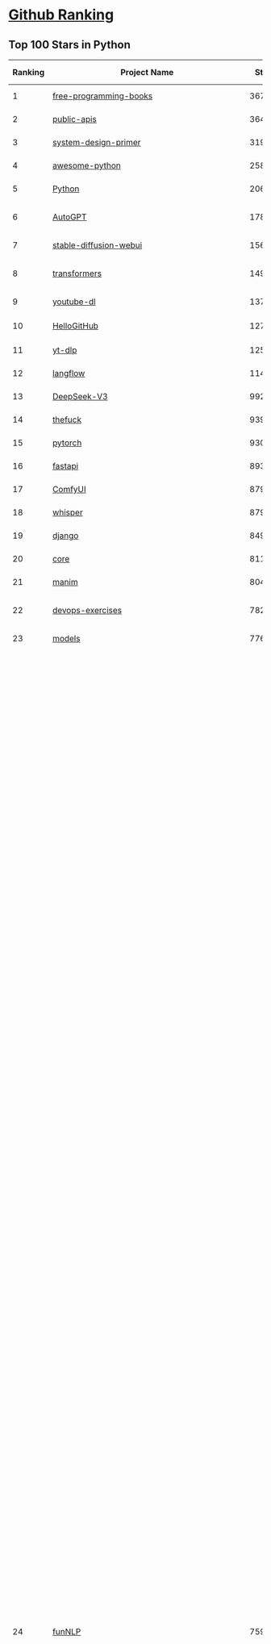 [Github Ranking](../README.md)
==========

## Top 100 Stars in Python

| Ranking | Project Name | Stars | Forks | Language | Open Issues | Description | Last Commit |
| ------- | ------------ | ----- | ----- | -------- | ----------- | ----------- | ----------- |
| 1 | [free-programming-books](https://github.com/EbookFoundation/free-programming-books) | 367784 | 64082 | Python | 29 | :books: Freely available programming books | 2025-09-09T14:25:35Z |
| 2 | [public-apis](https://github.com/public-apis/public-apis) | 364557 | 38278 | Python | 16 | A collective list of free APIs | 2025-05-20T15:56:34Z |
| 3 | [system-design-primer](https://github.com/donnemartin/system-design-primer) | 319090 | 52177 | Python | 250 | Learn how to design large-scale systems. Prep for the system design interview.  Includes Anki flashcards. | 2025-05-21T11:13:33Z |
| 4 | [awesome-python](https://github.com/vinta/awesome-python) | 258992 | 26269 | Python | 0 | An opinionated list of awesome Python frameworks, libraries, software and resources. | 2025-07-17T16:35:51Z |
| 5 | [Python](https://github.com/TheAlgorithms/Python) | 206821 | 47757 | Python | 73 | All Algorithms implemented in Python | 2025-09-08T18:46:04Z |
| 6 | [AutoGPT](https://github.com/Significant-Gravitas/AutoGPT) | 178413 | 45967 | Python | 157 | AutoGPT is the vision of accessible AI for everyone, to use and to build on. Our mission is to provide the tools, so that you can focus on what matters. | 2025-09-10T03:44:58Z |
| 7 | [stable-diffusion-webui](https://github.com/AUTOMATIC1111/stable-diffusion-webui) | 156328 | 29007 | Python | 2369 | Stable Diffusion web UI | 2025-05-03T06:17:03Z |
| 8 | [transformers](https://github.com/huggingface/transformers) | 149376 | 30330 | Python | 1069 | 🤗 Transformers: the model-definition framework for state-of-the-art machine learning models in text, vision, audio, and multimodal models, for both inference and training.  | 2025-09-09T21:46:57Z |
| 9 | [youtube-dl](https://github.com/ytdl-org/youtube-dl) | 137213 | 10460 | Python | 3645 | Command-line program to download videos from YouTube.com and other video sites | 2025-05-04T11:53:05Z |
| 10 | [HelloGitHub](https://github.com/521xueweihan/HelloGitHub) | 127658 | 10712 | Python | 199 | :octocat: 分享 GitHub 上有趣、入门级的开源项目。Share interesting, entry-level open source projects on GitHub. | 2025-08-28T00:48:15Z |
| 11 | [yt-dlp](https://github.com/yt-dlp/yt-dlp) | 125812 | 10067 | Python | 1621 | A feature-rich command-line audio/video downloader | 2025-09-08T22:44:36Z |
| 12 | [langflow](https://github.com/langflow-ai/langflow) | 114977 | 7529 | Python | 439 | Langflow is a powerful tool for building and deploying AI-powered agents and workflows. | 2025-09-10T02:54:26Z |
| 13 | [DeepSeek-V3](https://github.com/deepseek-ai/DeepSeek-V3) | 99210 | 16188 | Python | 33 | None | 2025-08-28T03:24:37Z |
| 14 | [thefuck](https://github.com/nvbn/thefuck) | 93964 | 3760 | Python | 288 | Magnificent app which corrects your previous console command. | 2024-07-19T14:56:13Z |
| 15 | [pytorch](https://github.com/pytorch/pytorch) | 93062 | 25206 | Python | 15665 | Tensors and Dynamic neural networks in Python with strong GPU acceleration | 2025-09-10T04:03:53Z |
| 16 | [fastapi](https://github.com/fastapi/fastapi) | 89337 | 7853 | Python | 49 | FastAPI framework, high performance, easy to learn, fast to code, ready for production | 2025-09-09T09:14:41Z |
| 17 | [ComfyUI](https://github.com/comfyanonymous/ComfyUI) | 87999 | 9784 | Python | 2645 | The most powerful and modular diffusion model GUI, api and backend with a graph/nodes interface. | 2025-09-10T01:33:39Z |
| 18 | [whisper](https://github.com/openai/whisper) | 87958 | 10916 | Python | 0 | Robust Speech Recognition via Large-Scale Weak Supervision | 2025-09-08T10:58:26Z |
| 19 | [django](https://github.com/django/django) | 84938 | 32922 | Python | 0 | The Web framework for perfectionists with deadlines. | 2025-09-09T06:24:25Z |
| 20 | [core](https://github.com/home-assistant/core) | 81194 | 35056 | Python | 2329 | :house_with_garden: Open source home automation that puts local control and privacy first. | 2025-09-10T03:35:29Z |
| 21 | [manim](https://github.com/3b1b/manim) | 80455 | 6869 | Python | 453 | Animation engine for explanatory math videos | 2025-06-14T15:50:43Z |
| 22 | [devops-exercises](https://github.com/bregman-arie/devops-exercises) | 78219 | 17559 | Python | 35 | Linux, Jenkins, AWS, SRE, Prometheus, Docker, Python, Ansible, Git, Kubernetes, Terraform, OpenStack, SQL, NoSQL, Azure, GCP, DNS, Elastic, Network, Virtualization. DevOps Interview Questions | 2025-08-31T18:37:14Z |
| 23 | [models](https://github.com/tensorflow/models) | 77641 | 45487 | Python | 1077 | Models and examples built with TensorFlow | 2025-09-03T21:34:26Z |
| 24 | [funNLP](https://github.com/fighting41love/funNLP) | 75919 | 14994 | Python | 34 | 中英文敏感词、语言检测、中外手机/电话归属地/运营商查询、名字推断性别、手机号抽取、身份证抽取、邮箱抽取、中日文人名库、中文缩写库、拆字词典、词汇情感值、停用词、反动词表、暴恐词表、繁简体转换、英文模拟中文发音、汪峰歌词生成器、职业名称词库、同义词库、反义词库、否定词库、汽车品牌词库、汽车零件词库、连续英文切割、各种中文词向量、公司名字大全、古诗词库、IT词库、财经词库、成语词库、地名词库、历史名人词库、诗词词库、医学词库、饮食词库、法律词库、汽车词库、动物词库、中文聊天语料、中文谣言数据、百度中文问答数据集、句子相似度匹配算法集合、bert资源、文本生成&摘要相关工具、cocoNLP信息抽取工具、国内电话号码正则匹配、清华大学XLORE:中英文跨语言百科知识图谱、清华大学人工智能技术系列报告、自然语言生成、NLU太难了系列、自动对联数据及机器人、用户名黑名单列表、罪名法务名词及分类模型、微信公众号语料、cs224n深度学习自然语言处理课程、中文手写汉字识别、中文自然语言处理 语料/数据集、变量命名神器、分词语料库+代码、任务型对话英文数据集、ASR 语音数据集 + 基于深度学习的中文语音识别系统、笑声检测器、Microsoft多语言数字/单位/如日期时间识别包、中华新华字典数据库及api(包括常用歇后语、成语、词语和汉字)、文档图谱自动生成、SpaCy 中文模型、Common Voice语音识别数据集新版、神经网络关系抽取、基于bert的命名实体识别、关键词(Keyphrase)抽取包pke、基于医疗领域知识图谱的问答系统、基于依存句法与语义角色标注的事件三元组抽取、依存句法分析4万句高质量标注数据、cnocr：用来做中文OCR的Python3包、中文人物关系知识图谱项目、中文nlp竞赛项目及代码汇总、中文字符数据、speech-aligner: 从“人声语音”及其“语言文本”产生音素级别时间对齐标注的工具、AmpliGraph: 知识图谱表示学习(Python)库：知识图谱概念链接预测、Scattertext 文本可视化(python)、语言/知识表示工具：BERT & ERNIE、中文对比英文自然语言处理NLP的区别综述、Synonyms中文近义词工具包、HarvestText领域自适应文本挖掘工具（新词发现-情感分析-实体链接等）、word2word：(Python)方便易用的多语言词-词对集：62种语言/3,564个多语言对、语音识别语料生成工具：从具有音频/字幕的在线视频创建自动语音识别(ASR)语料库、构建医疗实体识别的模型（包含词典和语料标注）、单文档非监督的关键词抽取、Kashgari中使用gpt-2语言模型、开源的金融投资数据提取工具、文本自动摘要库TextTeaser: 仅支持英文、人民日报语料处理工具集、一些关于自然语言的基本模型、基于14W歌曲知识库的问答尝试--功能包括歌词接龙and已知歌词找歌曲以及歌曲歌手歌词三角关系的问答、基于Siamese bilstm模型的相似句子判定模型并提供训练数据集和测试数据集、用Transformer编解码模型实现的根据Hacker News文章标题自动生成评论、用BERT进行序列标记和文本分类的模板代码、LitBank：NLP数据集——支持自然语言处理和计算人文学科任务的100部带标记英文小说语料、百度开源的基准信息抽取系统、虚假新闻数据集、Facebook: LAMA语言模型分析，提供Transformer-XL/BERT/ELMo/GPT预训练语言模型的统一访问接口、CommonsenseQA：面向常识的英文QA挑战、中文知识图谱资料、数据及工具、各大公司内部里大牛分享的技术文档 PDF 或者 PPT、自然语言生成SQL语句（英文）、中文NLP数据增强（EDA）工具、英文NLP数据增强工具 、基于医药知识图谱的智能问答系统、京东商品知识图谱、基于mongodb存储的军事领域知识图谱问答项目、基于远监督的中文关系抽取、语音情感分析、中文ULMFiT-情感分析-文本分类-语料及模型、一个拍照做题程序、世界各国大规模人名库、一个利用有趣中文语料库 qingyun 训练出来的中文聊天机器人、中文聊天机器人seqGAN、省市区镇行政区划数据带拼音标注、教育行业新闻语料库包含自动文摘功能、开放了对话机器人-知识图谱-语义理解-自然语言处理工具及数据、中文知识图谱：基于百度百科中文页面-抽取三元组信息-构建中文知识图谱、masr: 中文语音识别-提供预训练模型-高识别率、Python音频数据增广库、中文全词覆盖BERT及两份阅读理解数据、ConvLab：开源多域端到端对话系统平台、中文自然语言处理数据集、基于最新版本rasa搭建的对话系统、基于TensorFlow和BERT的管道式实体及关系抽取、一个小型的证券知识图谱/知识库、复盘所有NLP比赛的TOP方案、OpenCLaP：多领域开源中文预训练语言模型仓库、UER：基于不同语料+编码器+目标任务的中文预训练模型仓库、中文自然语言处理向量合集、基于金融-司法领域(兼有闲聊性质)的聊天机器人、g2pC：基于上下文的汉语读音自动标记模块、Zincbase 知识图谱构建工具包、诗歌质量评价/细粒度情感诗歌语料库、快速转化「中文数字」和「阿拉伯数字」、百度知道问答语料库、基于知识图谱的问答系统、jieba_fast 加速版的jieba、正则表达式教程、中文阅读理解数据集、基于BERT等最新语言模型的抽取式摘要提取、Python利用深度学习进行文本摘要的综合指南、知识图谱深度学习相关资料整理、维基大规模平行文本语料、StanfordNLP 0.2.0：纯Python版自然语言处理包、NeuralNLP-NeuralClassifier：腾讯开源深度学习文本分类工具、端到端的封闭域对话系统、中文命名实体识别：NeuroNER vs. BertNER、新闻事件线索抽取、2019年百度的三元组抽取比赛：“科学空间队”源码、基于依存句法的开放域文本知识三元组抽取和知识库构建、中文的GPT2训练代码、ML-NLP - 机器学习(Machine Learning)NLP面试中常考到的知识点和代码实现、nlp4han:中文自然语言处理工具集(断句/分词/词性标注/组块/句法分析/语义分析/NER/N元语法/HMM/代词消解/情感分析/拼写检查、XLM：Facebook的跨语言预训练语言模型、用基于BERT的微调和特征提取方法来进行知识图谱百度百科人物词条属性抽取、中文自然语言处理相关的开放任务-数据集-当前最佳结果、CoupletAI - 基于CNN+Bi-LSTM+Attention 的自动对对联系统、抽象知识图谱、MiningZhiDaoQACorpus - 580万百度知道问答数据挖掘项目、brat rapid annotation tool: 序列标注工具、大规模中文知识图谱数据：1.4亿实体、数据增强在机器翻译及其他nlp任务中的应用及效果、allennlp阅读理解:支持多种数据和模型、PDF表格数据提取工具 、 Graphbrain：AI开源软件库和科研工具，目的是促进自动意义提取和文本理解以及知识的探索和推断、简历自动筛选系统、基于命名实体识别的简历自动摘要、中文语言理解测评基准，包括代表性的数据集&基准模型&语料库&排行榜、树洞 OCR 文字识别 、从包含表格的扫描图片中识别表格和文字、语声迁移、Python口语自然语言处理工具集(英文)、 similarity：相似度计算工具包，java编写、海量中文预训练ALBERT模型 、Transformers 2.0 、基于大规模音频数据集Audioset的音频增强 、Poplar：网页版自然语言标注工具、图片文字去除，可用于漫画翻译 、186种语言的数字叫法库、Amazon发布基于知识的人-人开放领域对话数据集 、中文文本纠错模块代码、繁简体转换 、 Python实现的多种文本可读性评价指标、类似于人名/地名/组织机构名的命名体识别数据集 、东南大学《知识图谱》研究生课程(资料)、. 英文拼写检查库 、 wwsearch是企业微信后台自研的全文检索引擎、CHAMELEON：深度学习新闻推荐系统元架构 、 8篇论文梳理BERT相关模型进展与反思、DocSearch：免费文档搜索引擎、 LIDA：轻量交互式对话标注工具 、aili - the fastest in-memory index in the East 东半球最快并发索引 、知识图谱车音工作项目、自然语言生成资源大全 、中日韩分词库mecab的Python接口库、中文文本摘要/关键词提取、汉字字符特征提取器 (featurizer)，提取汉字的特征（发音特征、字形特征）用做深度学习的特征、中文生成任务基准测评 、中文缩写数据集、中文任务基准测评 - 代表性的数据集-基准(预训练)模型-语料库-baseline-工具包-排行榜、PySS3：面向可解释AI的SS3文本分类器机器可视化工具 、中文NLP数据集列表、COPE - 格律诗编辑程序、doccano：基于网页的开源协同多语言文本标注工具 、PreNLP：自然语言预处理库、简单的简历解析器，用来从简历中提取关键信息、用于中文闲聊的GPT2模型：GPT2-chitchat、基于检索聊天机器人多轮响应选择相关资源列表(Leaderboards、Datasets、Papers)、(Colab)抽象文本摘要实现集锦(教程 、词语拼音数据、高效模糊搜索工具、NLP数据增广资源集、微软对话机器人框架 、 GitHub Typo Corpus：大规模GitHub多语言拼写错误/语法错误数据集、TextCluster：短文本聚类预处理模块 Short text cluster、面向语音识别的中文文本规范化、BLINK：最先进的实体链接库、BertPunc：基于BERT的最先进标点修复模型、Tokenizer：快速、可定制的文本词条化库、中文语言理解测评基准，包括代表性的数据集、基准(预训练)模型、语料库、排行榜、spaCy 医学文本挖掘与信息提取 、 NLP任务示例项目代码集、 python拼写检查库、chatbot-list - 行业内关于智能客服、聊天机器人的应用和架构、算法分享和介绍、语音质量评价指标(MOSNet, BSSEval, STOI, PESQ, SRMR)、 用138GB语料训练的法文RoBERTa预训练语言模型 、BERT-NER-Pytorch：三种不同模式的BERT中文NER实验、无道词典 - 有道词典的命令行版本，支持英汉互查和在线查询、2019年NLP亮点回顾、 Chinese medical dialogue data 中文医疗对话数据集 、最好的汉字数字(中文数字)-阿拉伯数字转换工具、 基于百科知识库的中文词语多词义/义项获取与特定句子词语语义消歧、awesome-nlp-sentiment-analysis - 情感分析、情绪原因识别、评价对象和评价词抽取、LineFlow：面向所有深度学习框架的NLP数据高效加载器、中文医学NLP公开资源整理 、MedQuAD：(英文)医学问答数据集、将自然语言数字串解析转换为整数和浮点数、Transfer Learning in Natural Language Processing (NLP) 、面向语音识别的中文/英文发音辞典、Tokenizers：注重性能与多功能性的最先进分词器、CLUENER 细粒度命名实体识别 Fine Grained Named Entity Recognition、 基于BERT的中文命名实体识别、中文谣言数据库、NLP数据集/基准任务大列表、nlp相关的一些论文及代码, 包括主题模型、词向量(Word Embedding)、命名实体识别(NER)、文本分类(Text Classificatin)、文本生成(Text Generation)、文本相似性(Text Similarity)计算等，涉及到各种与nlp相关的算法，基于keras和tensorflow 、Python文本挖掘/NLP实战示例、 Blackstone：面向非结构化法律文本的spaCy pipeline和NLP模型通过同义词替换实现文本“变脸” 、中文 预训练 ELECTREA 模型: 基于对抗学习 pretrain Chinese Model 、albert-chinese-ner - 用预训练语言模型ALBERT做中文NER 、基于GPT2的特定主题文本生成/文本增广、开源预训练语言模型合集、多语言句向量包、编码、标记和实现：一种可控高效的文本生成方法、 英文脏话大列表 、attnvis：GPT2、BERT等transformer语言模型注意力交互可视化、CoVoST：Facebook发布的多语种语音-文本翻译语料库，包括11种语言(法语、德语、荷兰语、俄语、西班牙语、意大利语、土耳其语、波斯语、瑞典语、蒙古语和中文)的语音、文字转录及英文译文、Jiagu自然语言处理工具 - 以BiLSTM等模型为基础，提供知识图谱关系抽取 中文分词 词性标注 命名实体识别 情感分析 新词发现 关键词 文本摘要 文本聚类等功能、用unet实现对文档表格的自动检测，表格重建、NLP事件提取文献资源列表 、 金融领域自然语言处理研究资源大列表、CLUEDatasetSearch - 中英文NLP数据集：搜索所有中文NLP数据集，附常用英文NLP数据集 、medical_NER - 中文医学知识图谱命名实体识别 、(哈佛)讲因果推理的免费书、知识图谱相关学习资料/数据集/工具资源大列表、Forte：灵活强大的自然语言处理pipeline工具集 、Python字符串相似性算法库、PyLaia：面向手写文档分析的深度学习工具包、TextFooler：针对文本分类/推理的对抗文本生成模块、Haystack：灵活、强大的可扩展问答(QA)框架、中文关键短语抽取工具 | 2024-05-10T07:38:24Z |
| 25 | [markitdown](https://github.com/microsoft/markitdown) | 73073 | 4039 | Python | 255 | Python tool for converting files and office documents to Markdown. | 2025-09-08T15:37:34Z |
| 26 | [Deep-Live-Cam](https://github.com/hacksider/Deep-Live-Cam) | 73065 | 10576 | Python | 71 | real time face swap and one-click video deepfake with only a single image | 2025-08-29T06:44:46Z |
| 27 | [d2l-zh](https://github.com/d2l-ai/d2l-zh) | 72193 | 11855 | Python | 0 | 《动手学深度学习》：面向中文读者、能运行、可讨论。中英文版被70多个国家的500多所大学用于教学。 | 2024-07-30T09:32:19Z |
| 28 | [screenshot-to-code](https://github.com/abi/screenshot-to-code) | 70863 | 8779 | Python | 105 | Drop in a screenshot and convert it to clean code (HTML/Tailwind/React/Vue) | 2025-07-27T20:51:24Z |
| 29 | [flask](https://github.com/pallets/flask) | 70324 | 16525 | Python | 2 | The Python micro framework for building web applications. | 2025-08-19T21:10:21Z |
| 30 | [PayloadsAllTheThings](https://github.com/swisskyrepo/PayloadsAllTheThings) | 69804 | 15911 | Python | 0 | A list of useful payloads and bypass for Web Application Security and Pentest/CTF | 2025-08-14T09:11:08Z |
| 31 | [awesome-machine-learning](https://github.com/josephmisiti/awesome-machine-learning) | 69626 | 15080 | Python | 0 | A curated list of awesome Machine Learning frameworks, libraries and software. | 2025-08-13T18:34:54Z |
| 32 | [browser-use](https://github.com/browser-use/browser-use) | 69546 | 8104 | Python | 73 | 🌐 Make websites accessible for AI agents. Automate tasks online with ease. | 2025-09-10T03:11:57Z |
| 33 | [gpt_academic](https://github.com/binary-husky/gpt_academic) | 69214 | 8372 | Python | 264 | 为GPT/GLM等LLM大语言模型提供实用化交互接口，特别优化论文阅读/润色/写作体验，模块化设计，支持自定义快捷按钮&函数插件，支持Python和C++等项目剖析&自译解功能，PDF/LaTex论文翻译&总结功能，支持并行问询多种LLM模型，支持chatglm3等本地模型。接入通义千问, deepseekcoder, 讯飞星火, 文心一言, llama2, rwkv, claude2, moss等。 | 2025-08-24T12:50:21Z |
| 34 | [cpython](https://github.com/python/cpython) | 68773 | 32812 | Python | 7234 | The Python programming language | 2025-09-10T01:17:00Z |
| 35 | [sherlock](https://github.com/sherlock-project/sherlock) | 68569 | 7939 | Python | 106 | Hunt down social media accounts by username across social networks | 2025-05-06T09:55:10Z |
| 36 | [new-pac](https://github.com/Alvin9999/new-pac) | 68144 | 10335 | Python | 444 | 翻墙-科学上网、自由上网、免费科学上网、免费翻墙、fanqiang、油管youtube/视频下载、软件、VPN、一键翻墙浏览器，vps一键搭建翻墙服务器脚本/教程，免费shadowsocks/ss/ssr/v2ray/goflyway账号/节点，翻墙梯子，电脑、手机、iOS、安卓、windows、Mac、Linux、路由器翻墙、科学上网、youtube视频下载、youtube油管镜像/免翻墙网站、美区apple id共享账号、翻墙-科学上网-梯子 | 2025-09-10T04:02:22Z |
| 37 | [awesome-llm-apps](https://github.com/Shubhamsaboo/awesome-llm-apps) | 67178 | 8371 | Python | 2 | Collection of awesome LLM apps with AI Agents and RAG using OpenAI, Anthropic, Gemini and opensource models. | 2025-09-07T07:39:23Z |
| 38 | [ansible](https://github.com/ansible/ansible) | 66360 | 24077 | Python | 562 | Ansible is a radically simple IT automation platform that makes your applications and systems easier to deploy and maintain. Automate everything from code deployment to network configuration to cloud management, in a language that approaches plain English, using SSH, with no agents to install on remote systems. https://docs.ansible.com. | 2025-09-09T16:59:37Z |
| 39 | [gpt4free](https://github.com/xtekky/gpt4free) | 65074 | 13688 | Python | 8 | The official gpt4free repository \| various collection of powerful language models \| o4, o3 and deepseek r1, gpt-4.1, gemini 2.5 | 2025-09-09T22:34:40Z |
| 40 | [keras](https://github.com/keras-team/keras) | 63400 | 19627 | Python | 228 | Deep Learning for humans | 2025-09-10T01:48:35Z |
| 41 | [OpenHands](https://github.com/All-Hands-AI/OpenHands) | 63328 | 7597 | Python | 342 | 🙌 OpenHands: Code Less, Make More | 2025-09-10T03:34:37Z |
| 42 | [scikit-learn](https://github.com/scikit-learn/scikit-learn) | 63290 | 26214 | Python | 1584 | scikit-learn: machine learning in Python | 2025-09-09T16:58:12Z |
| 43 | [annotated_deep_learning_paper_implementations](https://github.com/labmlai/annotated_deep_learning_paper_implementations) | 63111 | 6388 | Python | 24 | 🧑‍🏫 60+ Implementations/tutorials of deep learning papers with side-by-side notes 📝; including transformers (original, xl, switch, feedback, vit, ...), optimizers (adam, adabelief, sophia, ...), gans(cyclegan, stylegan2, ...), 🎮 reinforcement learning (ppo, dqn), capsnet, distillation, ... 🧠 | 2025-08-21T07:04:16Z |
| 44 | [open-interpreter](https://github.com/openinterpreter/open-interpreter) | 60455 | 5182 | Python | 227 | A natural language interface for computers | 2025-08-06T17:38:07Z |
| 45 | [localstack](https://github.com/localstack/localstack) | 60423 | 4244 | Python | 243 | 💻 A fully functional local AWS cloud stack. Develop and test your cloud & Serverless apps offline | 2025-09-10T00:27:11Z |
| 46 | [llama](https://github.com/meta-llama/llama) | 58721 | 9804 | Python | 447 | Inference code for Llama models | 2025-01-26T21:42:26Z |
| 47 | [MetaGPT](https://github.com/FoundationAgents/MetaGPT) | 58330 | 7037 | Python | 10 | 🌟 The Multi-Agent Framework: First AI Software Company, Towards Natural Language Programming | 2025-06-30T11:45:55Z |
| 48 | [scrapy](https://github.com/scrapy/scrapy) | 58178 | 11037 | Python | 471 | Scrapy, a fast high-level web crawling & scraping framework for Python. | 2025-09-02T16:51:47Z |
| 49 | [LLaMA-Factory](https://github.com/hiyouga/LLaMA-Factory) | 57782 | 7093 | Python | 631 | Unified Efficient Fine-Tuning of 100+ LLMs & VLMs (ACL 2024) | 2025-09-03T09:22:55Z |
| 50 | [vllm](https://github.com/vllm-project/vllm) | 57593 | 10009 | Python | 1819 | A high-throughput and memory-efficient inference and serving engine for LLMs | 2025-09-10T03:50:22Z |
| 51 | [private-gpt](https://github.com/zylon-ai/private-gpt) | 56567 | 7569 | Python | 254 | Interact with your documents using the power of GPT, 100% privately, no data leaks | 2024-11-13T19:30:32Z |
| 52 | [you-get](https://github.com/soimort/you-get) | 56395 | 9805 | Python | 0 | :arrow_double_down: Dumb downloader that scrapes the web | 2025-04-27T15:33:25Z |
| 53 | [openpilot](https://github.com/commaai/openpilot) | 56006 | 10114 | Python | 139 | openpilot is an operating system for robotics. Currently, it upgrades the driver assistance system on 300+ supported cars. | 2025-09-10T03:14:43Z |
| 54 | [face_recognition](https://github.com/ageitgey/face_recognition) | 55400 | 13676 | Python | 773 | The world's simplest facial recognition api for Python and the command line | 2024-08-21T06:22:36Z |
| 55 | [yolov5](https://github.com/ultralytics/yolov5) | 55304 | 17184 | Python | 257 | YOLOv5 🚀 in PyTorch > ONNX > CoreML > TFLite | 2025-09-08T04:09:27Z |
| 56 | [Real-Time-Voice-Cloning](https://github.com/CorentinJ/Real-Time-Voice-Cloning) | 54974 | 9074 | Python | 205 | Clone a voice in 5 seconds to generate arbitrary speech in real-time | 2025-05-30T11:41:05Z |
| 57 | [gpt-engineer](https://github.com/AntonOsika/gpt-engineer) | 54848 | 7291 | Python | 31 | CLI platform to experiment with codegen. Precursor to: https://lovable.dev | 2025-05-14T10:15:10Z |
| 58 | [faceswap](https://github.com/deepfakes/faceswap) | 54476 | 13417 | Python | 35 | Deepfakes Software For All | 2025-07-11T17:20:12Z |
| 59 | [rich](https://github.com/Textualize/rich) | 53630 | 1880 | Python | 213 | Rich is a Python library for rich text and beautiful formatting in the terminal. | 2025-08-13T10:52:09Z |
| 60 | [hackingtool](https://github.com/Z4nzu/hackingtool) | 53516 | 5786 | Python | 53 | ALL IN ONE Hacking Tool For Hackers | 2025-03-03T15:17:19Z |
| 61 | [PaddleOCR](https://github.com/PaddlePaddle/PaddleOCR) | 53508 | 8594 | Python | 128 | Awesome multilingual OCR and Document Parsing toolkits based on PaddlePaddle (practical ultra lightweight OCR system, support 80+ languages recognition, provide data annotation and synthesis tools, support training and deployment among server, mobile, embedded and IoT devices) | 2025-09-10T03:43:26Z |
| 62 | [requests](https://github.com/psf/requests) | 53270 | 9537 | Python | 201 | A simple, yet elegant, HTTP library. | 2025-09-09T09:00:21Z |
| 63 | [crawl4ai](https://github.com/unclecode/crawl4ai) | 52373 | 5212 | Python | 161 | 🚀🤖 Crawl4AI: Open-source LLM Friendly Web Crawler & Scraper. Don't be shy, join here: https://discord.gg/jP8KfhDhyN | 2025-09-09T04:56:33Z |
| 64 | [OpenBB](https://github.com/OpenBB-finance/OpenBB) | 52107 | 4944 | Python | 37 | Financial data platform for analysts, quants and AI agents. | 2025-09-09T17:49:34Z |
| 65 | [GPT-SoVITS](https://github.com/RVC-Boss/GPT-SoVITS) | 50760 | 5573 | Python | 725 | 1 min voice data can also be used to train a good TTS model! (few shot voice cloning) | 2025-08-02T09:47:15Z |
| 66 | [grok-1](https://github.com/xai-org/grok-1) | 50496 | 8364 | Python | 0 | Grok open release | 2024-08-30T04:17:25Z |
| 67 | [autogen](https://github.com/microsoft/autogen) | 49618 | 7582 | Python | 406 | A programming framework for agentic AI 🤖 PyPi: autogen-agentchat Discord: https://aka.ms/autogen-discord Office Hour: https://aka.ms/autogen-officehour | 2025-08-31T18:49:05Z |
| 68 | [OpenManus](https://github.com/FoundationAgents/OpenManus) | 49576 | 8678 | Python | 381 | No fortress, purely open ground.  OpenManus is Coming. | 2025-09-08T07:55:25Z |
| 69 | [30-Days-Of-Python](https://github.com/Asabeneh/30-Days-Of-Python) | 49204 | 9391 | Python | 57 | 30 days of Python programming challenge is a step-by-step guide to learn the Python programming language in 30 days. This challenge may take more than100 days, follow your own pace.  These videos may help too: https://www.youtube.com/channel/UC7PNRuno1rzYPb1xLa4yktw | 2025-06-04T21:49:56Z |
| 70 | [professional-programming](https://github.com/charlax/professional-programming) | 47990 | 3822 | Python | 0 | A collection of learning resources for curious software engineers | 2025-09-08T13:49:07Z |
| 71 | [big-list-of-naughty-strings](https://github.com/minimaxir/big-list-of-naughty-strings) | 47410 | 2160 | Python | 69 | The Big List of Naughty Strings is a list of strings which have a high probability of causing issues when used as user-input data. | 2024-04-18T03:26:59Z |
| 72 | [pandas](https://github.com/pandas-dev/pandas) | 46523 | 18886 | Python | 3523 | Flexible and powerful data analysis / manipulation library for Python, providing labeled data structures similar to R data.frame objects, statistical functions, and much more | 2025-09-10T03:44:08Z |
| 73 | [Fooocus](https://github.com/lllyasviel/Fooocus) | 46402 | 7447 | Python | 221 | Focus on prompting and generating | 2025-09-02T20:28:44Z |
| 74 | [odoo](https://github.com/odoo/odoo) | 45583 | 29503 | Python | 3317 | Odoo. Open Source Apps To Grow Your Business. | 2025-09-10T03:27:42Z |
| 75 | [ultralytics](https://github.com/ultralytics/ultralytics) | 45405 | 8851 | Python | 236 | Ultralytics YOLO 🚀 | 2025-09-10T03:52:17Z |
| 76 | [unsloth](https://github.com/unslothai/unsloth) | 45295 | 3676 | Python | 734 | Fine-tuning & Reinforcement Learning for LLMs. 🦥 Train OpenAI gpt-oss, Qwen3, Llama 4, DeepSeek-R1, Gemma 3, TTS 2x faster with 70% less VRAM. | 2025-09-09T11:31:20Z |
| 77 | [text-generation-webui](https://github.com/oobabooga/text-generation-webui) | 44916 | 5773 | Python | 2579 | The definitive Web UI for local AI, with powerful features and easy setup. | 2025-09-03T23:50:25Z |
| 78 | [nanoGPT](https://github.com/karpathy/nanoGPT) | 44161 | 7489 | Python | 230 | The simplest, fastest repository for training/finetuning medium-sized GPTs. | 2024-12-09T23:53:04Z |
| 79 | [llama_index](https://github.com/run-llama/llama_index) | 44154 | 6359 | Python | 193 | LlamaIndex is the leading framework for building LLM-powered agents over your data. | 2025-09-09T14:44:43Z |
| 80 | [MinerU](https://github.com/opendatalab/MinerU) | 43529 | 3591 | Python | 94 | A high-quality tool for convert PDF to Markdown and JSON.一站式开源高质量数据提取工具，将PDF转换成Markdown和JSON格式。 | 2025-09-08T03:00:18Z |
| 81 | [TTS](https://github.com/coqui-ai/TTS) | 42497 | 5586 | Python | 8 | 🐸💬 - a deep learning toolkit for Text-to-Speech, battle-tested in research and production | 2024-08-16T12:07:14Z |
| 82 | [airflow](https://github.com/apache/airflow) | 42253 | 15560 | Python | 1286 | Apache Airflow - A platform to programmatically author, schedule, and monitor workflows | 2025-09-10T04:00:22Z |
| 83 | [python-patterns](https://github.com/faif/python-patterns) | 42061 | 7046 | Python | 11 | A collection of design patterns/idioms in Python | 2025-09-05T18:57:41Z |
| 84 | [freqtrade](https://github.com/freqtrade/freqtrade) | 42013 | 8566 | Python | 33 | Free, open source crypto trading bot | 2025-09-09T17:45:25Z |
| 85 | [sentry](https://github.com/getsentry/sentry) | 41933 | 4427 | Python | 2087 | Developer-first error tracking and performance monitoring | 2025-09-10T03:52:34Z |
| 86 | [stablediffusion](https://github.com/Stability-AI/stablediffusion) | 41720 | 5317 | Python | 248 | High-Resolution Image Synthesis with Latent Diffusion Models | 2025-06-25T14:18:37Z |
| 87 | [diagrams](https://github.com/mingrammer/diagrams) | 41423 | 2658 | Python | 311 | :art: Diagram as Code for prototyping cloud system architectures | 2025-09-05T08:02:06Z |
| 88 | [ailearning](https://github.com/apachecn/ailearning) | 41401 | 11586 | Python | 3 | AiLearning：数据分析+机器学习实战+线性代数+PyTorch+NLTK+TF2 | 2024-11-12T16:21:55Z |
| 89 | [streamlit](https://github.com/streamlit/streamlit) | 41296 | 3707 | Python | 1127 | Streamlit — A faster way to build and share data apps. | 2025-09-09T22:47:28Z |
| 90 | [ColossalAI](https://github.com/hpcaitech/ColossalAI) | 41146 | 4532 | Python | 430 | Making large AI models cheaper, faster and more accessible | 2025-09-03T07:14:34Z |
| 91 | [ChatGLM-6B](https://github.com/zai-org/ChatGLM-6B) | 41128 | 5215 | Python | 558 | ChatGLM-6B: An Open Bilingual Dialogue Language Model \| 开源双语对话语言模型 | 2024-06-27T04:05:25Z |
| 92 | [black](https://github.com/psf/black) | 40905 | 2616 | Python | 326 | The uncompromising Python code formatter | 2025-09-08T13:19:33Z |
| 93 | [pathway](https://github.com/pathwaycom/pathway) | 40856 | 1244 | Python | 44 | Python ETL framework for stream processing, real-time analytics, LLM pipelines, and RAG. | 2025-09-09T15:52:11Z |
| 94 | [mitmproxy](https://github.com/mitmproxy/mitmproxy) | 40431 | 4290 | Python | 342 | An interactive TLS-capable intercepting HTTP proxy for penetration testers and software developers. | 2025-09-08T14:00:10Z |
| 95 | [cheat.sh](https://github.com/chubin/cheat.sh) | 40188 | 1871 | Python | 126 | the only cheat sheet you need | 2025-08-08T05:15:06Z |
| 96 | [DeepSpeed](https://github.com/deepspeedai/DeepSpeed) | 40049 | 4547 | Python | 1104 | DeepSpeed is a deep learning optimization library that makes distributed training and inference easy, efficient, and effective. | 2025-09-09T19:51:43Z |
| 97 | [ai-hedge-fund](https://github.com/virattt/ai-hedge-fund) | 39948 | 7055 | Python | 22 | An AI Hedge Fund Team | 2025-09-09T20:53:13Z |
| 98 | [gradio](https://github.com/gradio-app/gradio) | 39814 | 3047 | Python | 431 | Build and share delightful machine learning apps, all in Python. 🌟 Star to support our work! | 2025-09-09T21:07:44Z |
| 99 | [MoneyPrinterTurbo](https://github.com/harry0703/MoneyPrinterTurbo) | 39796 | 5775 | Python | 183 | 利用AI大模型，一键生成高清短视频 Generate short videos with one click using AI LLM. | 2025-06-11T06:34:54Z |
| 100 | [mem0](https://github.com/mem0ai/mem0) | 39581 | 4154 | Python | 363 | Universal memory layer for AI Agents; Announcing OpenMemory MCP - local and secure memory management. | 2025-09-09T22:31:54Z |


